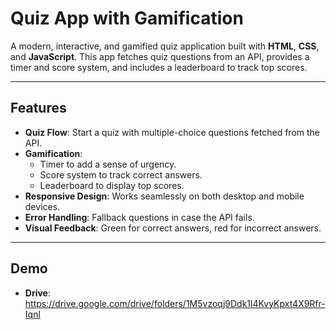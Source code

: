 # Quiz App with Gamification

A modern, interactive, and gamified quiz application built with **HTML**, **CSS**, and **JavaScript**. This app fetches quiz questions from an API, provides a timer and score system, and includes a leaderboard to track top scores.

---

## Features

- **Quiz Flow**: Start a quiz with multiple-choice questions fetched from the API.
- **Gamification**:
  - Timer to add a sense of urgency.
  - Score system to track correct answers.
  - Leaderboard to display top scores.
- **Responsive Design**: Works seamlessly on both desktop and mobile devices.
- **Error Handling**: Fallback questions in case the API fails.
- **Visual Feedback**: Green for correct answers, red for incorrect answers.

---

## Demo
- **Drive**: https://drive.google.com/drive/folders/1M5vzoqj9Ddk1l4KvyKpxt4X9Rfr-Iqnl
